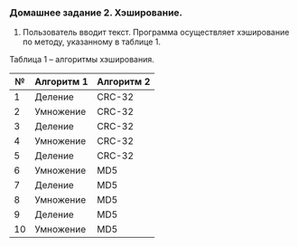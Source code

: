 ### Домашнее задание 2. Хэширование.
1. Пользователь вводит текст. Программа осуществляет хэширование по методу, указанному в таблице 1.

Таблица 1 – алгоритмы хэширования.

| №   | Алгоритм 1    | Алгоритм 2     |
|-----|---------------|----------------|
| 1   | Деление       | CRC-32         | 
| 2   | Умножение     | CRC-32         | 
| 3   | Деление       | CRC-32         |
| 4   | Умножение     | CRC-32         | 
| 5   | Деление       | CRC-32         |
| 6   | Умножение     | MD5            |
| 7   | Деление       | MD5            |
| 8   | Умножение     | MD5            |
| 9   | Деление       | MD5            |
| 10  | Умножение     | MD5            |
